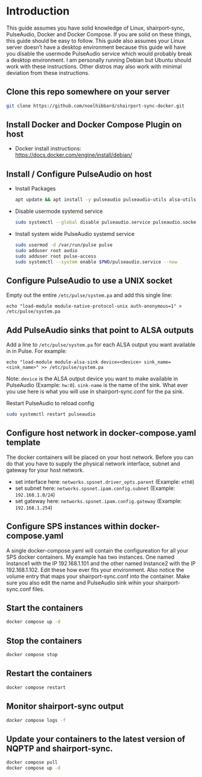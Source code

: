 # Introduction
This guide assumes you have solid knowledge of Linux, shairport-sync, PulseAudio, Docker and Docker Compose. If you are solid on these things, this guide should be easy to follow. This guide also assumes your Linux server doesn’t have a desktop environment because this guide will have you disable the usermode PulseAudio service which would probably break a desktop environment. I am personally running Debian but Ubuntu should work with these instructions. Other distros may also work with minimal deviation from these instructions.

## Clone this repo somewhere on your server
```bash
git clone https://github.com/noelhibbard/shairport-sync-docker.git
```

## Install Docker and Docker Compose Plugin on host
- Docker install instructions: https://docs.docker.com/engine/install/debian/

## Install / Configure PulseAudio on host
- Install Packages
    ```bash
    apt update && apt install -y pulseaudio pulseaudio-utils alsa-utils
    ```
- Disable usermode systemd service
    ```bash
    sudo systemctl --global disable pulseaudio.service pulseaudio.socket
    ```
- Install system wide PulseAudio systemd service
    ```bash
    sudo usermod -d /var/run/pulse pulse
    sudo adduser root audio
    sudo adduser root pulse-access
    sudo systemctl --system enable $PWD/pulseaudio.service --now
    ```
## Configure PulseAudio to use a UNIX socket
Empty out the entire ```/etc/pulse/system.pa``` and add this single line:
```
echo "load-module module-native-protocol-unix auth-anonymous=1" > /etc/pulse/system.pa
```

## Add PulseAudio sinks that point to ALSA outputs
Add a line to ```/etc/pulse/system.pa``` for each ALSA output you want available in in Pulse. For example:
```
echo "load-module module-alsa-sink device=<device> sink_name=<sink_name>" >> /etc/pulse/system.pa
```
Note: ```device``` is the ALSA output device you want to make available in PulseAudio (Example: ```hw:0```). ```sink-name``` is the name of the sink. What ever you use here is what you will use in shairport-sync.conf for the pa sink.

Restart PulseAudio to reload config
```bash
sudo systemctl restart pulseaudio
```

## Configure host network in docker-compose.yaml template
The docker containers will be placed on your host network. Before you can do that you have to supply the physical network interface, subnet and gateway for your host network.
- set interface here: ```networks.spsnet.driver_opts.parent``` (Example: ```eth0```)
- set subnet here: ```networks.spsnet.ipam.config.subnet``` (Example: ```192.168.1.0/24```)
- set gateway here: ```networks.spsnet.ipam.config.gateway``` (Example: ```192.168.1.254```)

## Configure SPS instances within docker-compose.yaml
A single docker-compose.yaml will contain the configureation for all your SPS docker containers. My example has two instances. One named Instance1 with the IP 192.168.1.101 and the other named Instance2 with the IP 192.168.1.102. Edit these how ever fits your environment. Also notice the volume entry that maps your shairport-sync.conf into the container. Make sure you also edit the name and PulseAudio sink wihin your shairport-sync.conf files.

## Start the containers
```bash
docker compose up -d
```

## Stop the containers
```bash
docker compose stop
```

## Restart the containers
```bash
docker compose restart
```

## Monitor shairport-sync output
```bash
docker compose logs -f
```

## Update your containers to the latest version of NQPTP and shairport-sync.
```bash
docker compose pull
docker compose up -d
```
